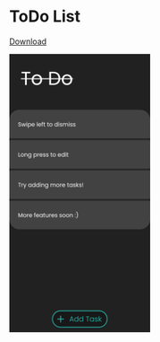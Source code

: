 # ToDo List

[Download](https://github.com/sparshg/todo/releases)

[<img src="demo.png" width="50%" height="50%">](https://github.com/sparshg/todo/releases)